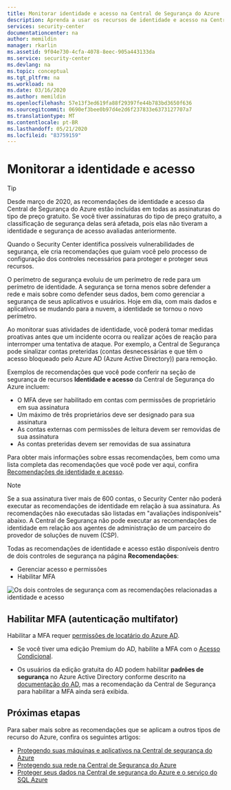 ```yaml
---
title: Monitorar identidade e acesso na Central de Segurança do Azure | Microsoft Docs
description: Aprenda a usar os recursos de identidade e acesso na Central de Segurança do Azure para monitorar a atividade de acesso e os problemas com identidade do usuário.
services: security-center
documentationcenter: na
author: memildin
manager: rkarlin
ms.assetid: 9f04e730-4cfa-4078-8eec-905a443133da
ms.service: security-center
ms.devlang: na
ms.topic: conceptual
ms.tgt_pltfrm: na
ms.workload: na
ms.date: 03/16/2020
ms.author: memildin
ms.openlocfilehash: 57e13f3ed619fa88f29397fe44b783bd3650f636
ms.sourcegitcommit: 0690ef3bee0b97d4e2d6f237833e6373127707a7
ms.translationtype: MT
ms.contentlocale: pt-BR
ms.lasthandoff: 05/21/2020
ms.locfileid: "83759159"
---
```

# <a name="monitor-identity-and-access"></a>Monitorar a identidade e acesso

> [!TIP]
> Desde março de 2020, as recomendações de identidade e acesso da Central de Segurança do Azure estão incluídas em todas as assinaturas do tipo de preço gratuito. Se você tiver assinaturas do tipo de preço gratuito, a classificação de segurança delas será afetada, pois elas não tiveram a identidade e segurança de acesso avaliadas anteriormente. 

Quando o Security Center identifica possíveis vulnerabilidades de segurança, ele cria recomendações que guiam você pelo processo de configuração dos controles necessários para proteger e proteger seus recursos.

O perímetro de segurança evoluiu de um perímetro de rede para um perímetro de identidade. A segurança se torna menos sobre defender a rede e mais sobre como defender seus dados, bem como gerenciar a segurança de seus aplicativos e usuários. Hoje em dia, com mais dados e aplicativos se mudando para a nuvem, a identidade se tornou o novo perímetro.

Ao monitorar suas atividades de identidade, você poderá tomar medidas proativas antes que um incidente ocorra ou realizar ações de reação para interromper uma tentativa de ataque. Por exemplo, a Central de Segurança pode sinalizar contas preteridas (contas desnecessárias e que têm o acesso bloqueado pelo Azure AD (Azure Active Directory)) para remoção. 

Exemplos de recomendações que você pode conferir na seção de segurança de recursos **Identidade e acesso** da Central de Segurança do Azure incluem:

- O MFA deve ser habilitado em contas com permissões de proprietário em sua assinatura
- Um máximo de três proprietários deve ser designado para sua assinatura
- As contas externas com permissões de leitura devem ser removidas de sua assinatura
- As contas preteridas devem ser removidas de sua assinatura

Para obter mais informações sobre essas recomendações, bem como uma lista completa das recomendações que você pode ver aqui, confira [Recomendações de identidade e acesso](recommendations-reference.md#recs-identity).

> [!NOTE]
> Se a sua assinatura tiver mais de 600 contas, o Security Center não poderá executar as recomendações de identidade em relação à sua assinatura. As recomendações não executadas são listadas em "avaliações indisponíveis" abaixo.
A Central de Segurança não pode executar as recomendações de identidade em relação aos agentes de administração de um parceiro do provedor de soluções de nuvem (CSP).
>


Todas as recomendações de identidade e acesso estão disponíveis dentro de dois controles de segurança na página **Recomendações**:

- Gerenciar acesso e permissões 
- Habilitar MFA

![Os dois controles de segurança com as recomendações relacionadas a identidade e acesso](media/security-center-identity-access/two-security-controls-for-identity-and-access.png)


## <a name="enable-multi-factor-authentication-mfa"></a>Habilitar MFA (autenticação multifator)

Habilitar a MFA requer [permissões de locatário do Azure AD](https://docs.microsoft.com/azure/active-directory/users-groups-roles/directory-assign-admin-roles). 

- Se você tiver uma edição Premium do AD, habilite a MFA com o [Acesso Condicional](../active-directory/conditional-access/concept-conditional-access-policy-common.md).

- Os usuários da edição gratuita do AD podem habilitar **padrões de segurança** no Azure Active Directory conforme descrito na [documentação do AD](https://docs.microsoft.com/azure/active-directory/fundamentals/concept-fundamentals-security-defaults), mas a recomendação da Central de Segurança para habilitar a MFA ainda será exibida.


## <a name="next-steps"></a>Próximas etapas
Para saber mais sobre as recomendações que se aplicam a outros tipos de recurso do Azure, confira os seguintes artigos:

- [Protegendo suas máquinas e aplicativos na Central de segurança do Azure](security-center-virtual-machine-protection.md)
- [Protegendo sua rede na Central de Segurança do Azure](security-center-network-recommendations.md)
- [Proteger seus dados na Central de segurança do Azure e o serviço do SQL Azure](security-center-sql-service-recommendations.md)
